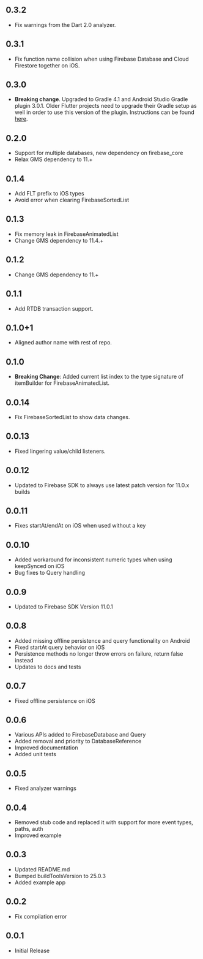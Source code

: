 ## 0.3.2

* Fix warnings from the Dart 2.0 analyzer.

## 0.3.1

* Fix function name collision when using Firebase Database and Cloud Firestore together on iOS.

## 0.3.0

* **Breaking change**. Upgraded to Gradle 4.1 and Android Studio Gradle plugin
  3.0.1. Older Flutter projects need to upgrade their Gradle setup as well in
  order to use this version of the plugin. Instructions can be found
  [here](https://github.com/flutter/flutter/wiki/Updating-Flutter-projects-to-Gradle-4.1-and-Android-Studio-Gradle-plugin-3.0.1).

## 0.2.0

* Support for multiple databases, new dependency on firebase_core
* Relax GMS dependency to 11.+

## 0.1.4

* Add FLT prefix to iOS types
* Avoid error when clearing FirebaseSortedList

## 0.1.3

* Fix memory leak in FirebaseAnimatedList
* Change GMS dependency to 11.4.+

## 0.1.2

* Change GMS dependency to 11.+

## 0.1.1

* Add RTDB transaction support.

## 0.1.0+1

* Aligned author name with rest of repo.

## 0.1.0

* **Breaking Change**: Added current list index to the type signature of itemBuilder for FirebaseAnimatedList.

## 0.0.14

* Fix FirebaseSortedList to show data changes.

## 0.0.13

* Fixed lingering value/child listeners.

## 0.0.12

* Updated to Firebase SDK to always use latest patch version for 11.0.x builds

## 0.0.11

* Fixes startAt/endAt on iOS when used without a key

## 0.0.10

* Added workaround for inconsistent numeric types when using keepSynced on iOS
* Bug fixes to Query handling

## 0.0.9

* Updated to Firebase SDK Version 11.0.1

## 0.0.8

* Added missing offline persistence and query functionality on Android
* Fixed startAt query behavior on iOS
* Persistence methods no longer throw errors on failure, return false instead
* Updates to docs and tests

## 0.0.7

* Fixed offline persistence on iOS

## 0.0.6

* Various APIs added to FirebaseDatabase and Query
* Added removal and priority to DatabaseReference
* Improved documentation
* Added unit tests

## 0.0.5

* Fixed analyzer warnings

## 0.0.4

* Removed stub code and replaced it with support for more event types, paths, auth
* Improved example

## 0.0.3

* Updated README.md
* Bumped buildToolsVersion to 25.0.3
* Added example app

## 0.0.2

* Fix compilation error

## 0.0.1

* Initial Release
